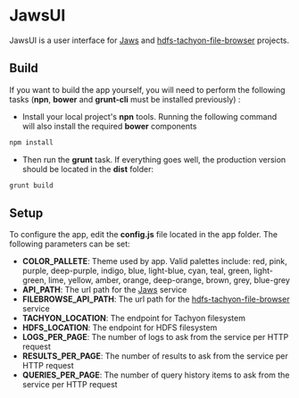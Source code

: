 # JawsUI
JawsUI is a user interface for [Jaws] and [hdfs-tachyon-file-browser] projects. 

## Build
If you want to build the app yourself, you will need to perform the following tasks (**npn**, **bower** and **grunt-cli** must be installed previously) :
* Install your local project's **npn** tools. Running the following command will also install the required **bower** components
```bash
npm install
```
* Then run the **grunt** task. If everything goes well, the production version should be located in the **dist** folder:
```bash
grunt build
```

## Setup
To configure the app, edit the **config.js** file located in the app folder. The following parameters can be set:
* **COLOR_PALLETE**: Theme used by app. Valid palettes include: red, pink, purple, deep-purple, indigo, blue, light-blue, cyan, teal, green, light-green, lime, yellow, amber, orange, deep-orange, brown, grey, blue-grey
* **API_PATH**: The url path for the [Jaws] service
* **FILEBROWSE_API_PATH**:  The url path for the [hdfs-tachyon-file-browser] service
* **TACHYON_LOCATION**: The endpoint for Tachyon filesystem
* **HDFS_LOCATION**: The endpoint for HDFS filesystem
* **LOGS_PER_PAGE**: The number of logs to ask from the service per HTTP request
* **RESULTS_PER_PAGE**: The number of results to ask from the service per HTTP request
* **QUERIES_PER_PAGE**: The number of query history items to ask from the service per HTTP request

[jaws]:https://github.com/Atigeo/jaws-spark-sql-rest
[hdfs-tachyon-file-browser]: https://github.com/emaorhian/hdfs-tachyon-file-browser